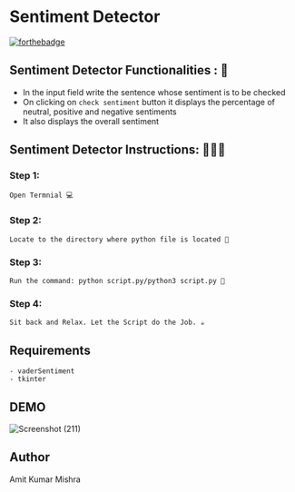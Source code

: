# <b>Sentiment Detector</b>

[![forthebadge](https://forthebadge.com/images/badges/made-with-python.svg)](https://forthebadge.com)

## Sentiment Detector Functionalities : 🚀

- In the input field write the sentence whose sentiment is to be checked
- On clicking on ```check sentiment``` button it displays the percentage of neutral, positive and negative sentiments
- It also displays the overall sentiment

## Sentiment Detector Instructions: 👨🏻‍💻

### Step 1:

    Open Termnial 💻

### Step 2:

    Locate to the directory where python file is located 📂

### Step 3:

    Run the command: python script.py/python3 script.py 🧐

### Step 4:

    Sit back and Relax. Let the Script do the Job. ☕

## Requirements

    - vaderSentiment
    - tkinter

## DEMO
![Screenshot (211)](https://user-images.githubusercontent.com/60662775/115137592-9ac8c000-a044-11eb-83fe-84eaeb549283.png)

## Author
   
   Amit Kumar Mishra

